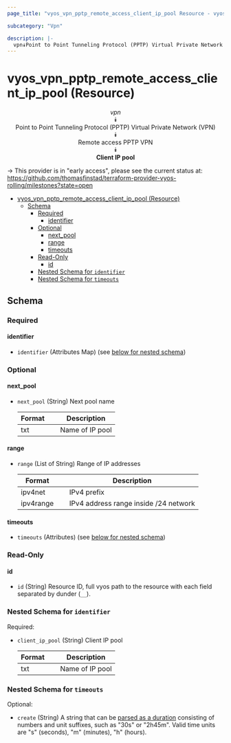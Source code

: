 ```yaml
---
page_title: "vyos_vpn_pptp_remote_access_client_ip_pool Resource - vyos"

subcategory: "Vpn"

description: |-
  vpn⯯Point to Point Tunneling Protocol (PPTP) Virtual Private Network (VPN)⯯Remote access PPTP VPN⯯Client IP pool
---
```


# vyos_vpn_pptp_remote_access_client_ip_pool (Resource)
<center>

*vpn*  
⯯  
Point to Point Tunneling Protocol (PPTP) Virtual Private Network (VPN)  
⯯  
Remote access PPTP VPN  
⯯  
**Client IP pool**


</center>

-> This provider is in "early access", please see the current status at: https://github.com/thomasfinstad/terraform-provider-vyos-rolling/milestones?state=open

<!--TOC-->

- [vyos_vpn_pptp_remote_access_client_ip_pool (Resource)](#vyos_vpn_pptp_remote_access_client_ip_pool-resource)
  - [Schema](#schema)
    - [Required](#required)
      - [identifier](#identifier)
    - [Optional](#optional)
      - [next_pool](#next_pool)
      - [range](#range)
      - [timeouts](#timeouts)
    - [Read-Only](#read-only)
      - [id](#id)
    - [Nested Schema for `identifier`](#nested-schema-for-identifier)
    - [Nested Schema for `timeouts`](#nested-schema-for-timeouts)

<!--TOC-->

<!-- schema generated by tfplugindocs -->
## Schema

### Required

#### identifier
- `identifier` (Attributes Map) (see [below for nested schema](#nestedatt--identifier))

### Optional

#### next_pool
- `next_pool` (String) Next pool name

    |  Format  &emsp;|  Description      |
    |----------|-------------------|
    |  txt     &emsp;|  Name of IP pool  |
#### range
- `range` (List of String) Range of IP addresses

    |  Format     &emsp;|  Description                            |
    |-------------|-----------------------------------------|
    |  ipv4net    &emsp;|  IPv4 prefix                            |
    |  ipv4range  &emsp;|  IPv4 address range inside /24 network  |
#### timeouts
- `timeouts` (Attributes) (see [below for nested schema](#nestedatt--timeouts))

### Read-Only

#### id
- `id` (String) Resource ID, full vyos path to the resource with each field separated by dunder (`__`).

<a id="nestedatt--identifier"></a>
### Nested Schema for `identifier`

Required:

- `client_ip_pool` (String) Client IP pool

    |  Format  &emsp;|  Description      |
    |----------|-------------------|
    |  txt     &emsp;|  Name of IP pool  |


<a id="nestedatt--timeouts"></a>
### Nested Schema for `timeouts`

Optional:

- `create` (String) A string that can be [parsed as a duration](https://pkg.go.dev/time#ParseDuration) consisting of numbers and unit suffixes, such as &#34;30s&#34; or &#34;2h45m&#34;. Valid time units are &#34;s&#34; (seconds), &#34;m&#34; (minutes), &#34;h&#34; (hours).
